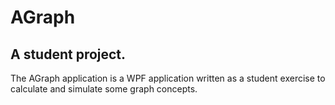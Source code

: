 # AGraph
## A student project.
The AGraph application is a WPF application written as a student exercise to calculate and simulate some graph concepts.